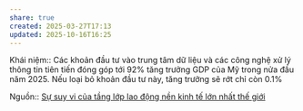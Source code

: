 ```yaml
---
share: true
created: 2025-03-27T17:13
updated: 2025-10-16T16:25
---
```

Khái niệm:: 
Các khoản đầu tư vào trung tâm dữ liệu và các công nghệ xử lý thông tin tiên tiến đóng góp tới 92% tăng trưởng GDP của Mỹ trong nửa đầu năm 2025. Nếu loại bỏ khoản đầu tư này, tăng trưởng sẽ rớt chỉ còn 0.1%

Nguồn:: [Sự suy vi của tầng lớp lao động nền kinh tế lớn nhất thế giới](https://vietstock.vn/2025/10/su-suy-vi-cua-tang-lop-lao-dong-nen-kinh-te-lon-nhat-the-gioi-772-1361407.htm)